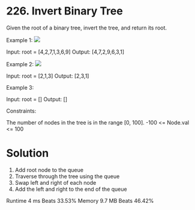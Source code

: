 # 226. Invert Binary Tree

Given the root of a binary tree, invert the tree, and return its root.

Example 1:
![](https://assets.leetcode.com/uploads/2021/03/14/invert1-tree.jpg)

Input: root = [4,2,7,1,3,6,9]
Output: [4,7,2,9,6,3,1]

Example 2:
![](https://assets.leetcode.com/uploads/2021/03/14/invert2-tree.jpg)

Input: root = [2,1,3]
Output: [2,3,1]

Example 3:

Input: root = []
Output: []

Constraints:

The number of nodes in the tree is in the range [0, 100].
-100 <= Node.val <= 100

# Solution

1. Add root node to the queue
2. Traverse through the tree using the queue
3. Swap left and right of each node
4. Add the left and right to the end of the queue

Runtime 4 ms Beats 33.53%
Memory 9.7 MB Beats 46.42%
